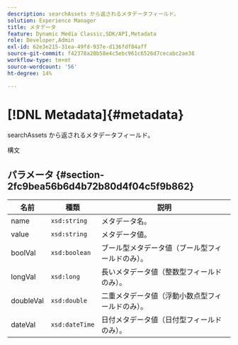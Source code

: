 ```yaml
---
description: searchAssets から返されるメタデータフィールド。
solution: Experience Manager
title: メタデータ
feature: Dynamic Media Classic,SDK/API,Metadata
role: Developer,Admin
exl-id: 62e3e215-31ea-49fd-937e-d136fdf84aff
source-git-commit: f42378a20b58e4c5ebc961c6526d7cecabc2ae38
workflow-type: tm+mt
source-wordcount: '56'
ht-degree: 14%

---
```


# [!DNL Metadata]{#metadata}

searchAssets から返されるメタデータフィールド。

構文

## パラメータ {#section-2fc9bea56b6d4b72b80d4f04c5f9b862}

| 名前 | 種類 | 説明 |
|---|---|---|
| name | `xsd:string` | メタデータ名。 |
| value | `xsd:string` | メタデータ値。 |
| boolVal | `xsd:boolean` | ブール型メタデータ値（ブール型フィールドのみ）。 |
| longVal | `xsd:long` | 長いメタデータ値（整数型フィールドのみ）。 |
| doubleVal | `xsd:double` | 二重メタデータ値（浮動小数点型フィールドのみ）。 |
| dateVal | `xsd:dateTime` | 日付メタデータ値（日付型フィールドのみ）。 |
